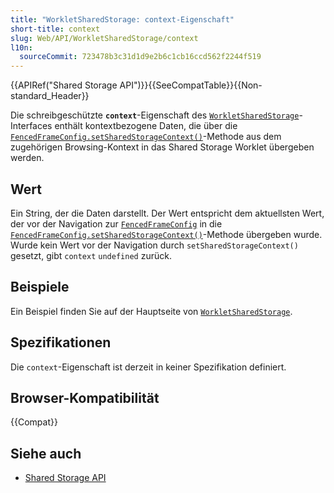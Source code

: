 ```yaml
---
title: "WorkletSharedStorage: context-Eigenschaft"
short-title: context
slug: Web/API/WorkletSharedStorage/context
l10n:
  sourceCommit: 723478b3c31d1d9e2b6c1cb16ccd562f2244f519
---
```


{{APIRef("Shared Storage API")}}{{SeeCompatTable}}{{Non-standard_Header}}

Die schreibgeschützte **`context`**-Eigenschaft des [`WorkletSharedStorage`](/de/docs/Web/API/WorkletSharedStorage)-Interfaces enthält kontextbezogene Daten, die über die [`FencedFrameConfig.setSharedStorageContext()`](/de/docs/Web/API/FencedFrameConfig/setSharedStorageContext)-Methode aus dem zugehörigen Browsing-Kontext in das Shared Storage Worklet übergeben werden.

## Wert

Ein String, der die Daten darstellt. Der Wert entspricht dem aktuellsten Wert, der vor der Navigation zur [`FencedFrameConfig`](/de/docs/Web/API/FencedFrameConfig) in die [`FencedFrameConfig.setSharedStorageContext()`](/de/docs/Web/API/FencedFrameConfig/setSharedStorageContext)-Methode übergeben wurde. Wurde kein Wert vor der Navigation durch `setSharedStorageContext()` gesetzt, gibt `context` `undefined` zurück.

## Beispiele

Ein Beispiel finden Sie auf der Hauptseite von [`WorkletSharedStorage`](/de/docs/Web/API/WorkletSharedStorage).

## Spezifikationen

Die `context`-Eigenschaft ist derzeit in keiner Spezifikation definiert.

## Browser-Kompatibilität

{{Compat}}

## Siehe auch

- [Shared Storage API](/de/docs/Web/API/Shared_Storage_API)
